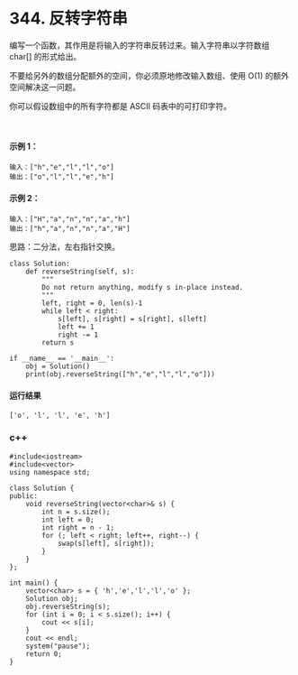 # 344. 反转字符串
编写一个函数，其作用是将输入的字符串反转过来。输入字符串以字符数组 char[] 的形式给出。

不要给另外的数组分配额外的空间，你必须原地修改输入数组、使用 O(1) 的额外空间解决这一问题。

你可以假设数组中的所有字符都是 ASCII 码表中的可打印字符。

 

#### 示例 1：

    输入：["h","e","l","l","o"]
    输出：["o","l","l","e","h"]
#### 示例 2：

    输入：["H","a","n","n","a","h"]
    输出：["h","a","n","n","a","H"]

思路：二分法，左右指针交换。

    class Solution:
        def reverseString(self, s):
            """
            Do not return anything, modify s in-place instead.
            """
            left, right = 0, len(s)-1
            while left < right:
                s[left], s[right] = s[right], s[left]
                left += 1
                right -= 1
            return s

    if __name__ == '__main__':
        obj = Solution()
        print(obj.reverseString(["h","e","l","l","o"]))
    
#### 运行结果
    ['o', 'l', 'l', 'e', 'h']


### c++
    #include<iostream>
    #include<vector>
    using namespace std;

    class Solution {
    public:
        void reverseString(vector<char>& s) {
            int n = s.size();
            int left = 0;
            int right = n - 1;
            for (; left < right; left++, right--) {
                swap(s[left], s[right]);
            }
        }
    };

    int main() {
        vector<char> s = { 'h','e','l','l','o' };
        Solution obj;
        obj.reverseString(s);
        for (int i = 0; i < s.size(); i++) {
            cout << s[i];
        }
        cout << endl;
        system("pause");
        return 0;
    }
